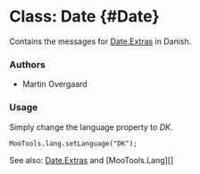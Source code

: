 Class: Date {#Date}
=====================================

Contains the messages for [Date.Extras][] in Danish.

### Authors

* Martin Overgaard

### Usage

Simply change the language property to *DK*.

	MooTools.lang.setLanguage("DK");

See also: [Date.Extras][] and [MooTools.Lang][]

[FormValidator]: http://www.mootools.net/more/docs/Forms/FormValidator#FormValidator
[Date.Extras]: http://www.mootools.net/more/docs/Native/Date.Extras